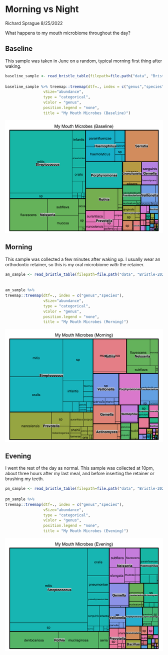 Morning vs Night
================
Richard Sprague
8/25/2022

What happens to my mouth microbiome throughout the day?

## Baseline

This sample was taken in June on a random, typical morning first thing
after waking.

``` r
baseline_sample <- read_bristle_table(filepath=file.path("data", "BristleHealthRaw.xlsx"))

baseline_sample %>% treemap::treemap(dtf=., index = c("genus","species"),
                 vSize="abundance",
                 type = "categorical",
                 vColor = "genus",
                 position.legend = "none",
                 title = "My Mouth Microbes (Baseline)")
```

![](bristle_day_files/figure-gfm/unnamed-chunk-1-1.png)<!-- -->

## Morning

This sample was collected a few minutes after waking up. I usually wear
an orthodontic retainer, so this is my oral microbiome *with* the
retainer.

``` r
am_sample <- read_bristle_table(filepath=file.path("data", "Bristle-2022-08-02-AM.xlsx"))


am_sample %>% 
treemap::treemap(dtf=., index = c("genus","species"),
                 vSize="abundance",
                 type = "categorical",
                 vColor = "genus",
                 position.legend = "none",
                 title = "My Mouth Microbes (Morning)")
```

![](bristle_day_files/figure-gfm/unnamed-chunk-2-1.png)<!-- -->

## Evening

I went the rest of the day as normal. This sample was collected at 10pm,
about three hours after my last meal, and before inserting the retainer
or brushing my teeth.

``` r
pm_sample <- read_bristle_table(filepath=file.path("data", "Bristle-2022-08-02-PM.xlsx"))

pm_sample %>% 
treemap::treemap(dtf=., index = c("genus","species"),
                 vSize="abundance",
                 type = "categorical",
                 vColor = "genus",
                 position.legend = "none",
                 title = "My Mouth Microbes (Evening)")
```

![](bristle_day_files/figure-gfm/unnamed-chunk-3-1.png)<!-- -->

